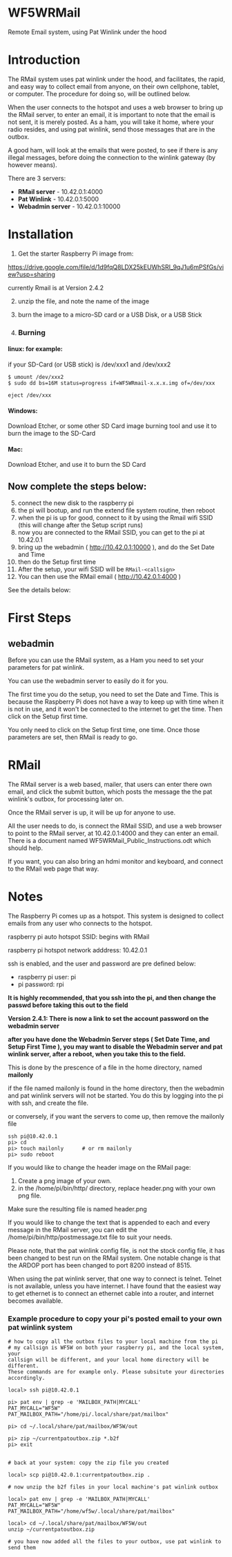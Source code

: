 # WF5WRMail
Remote Email system, using Pat Winlink under the hood

# Introduction

The RMail system uses pat winlink under the hood, and facilitates, the rapid, and easy way to collect email from anyone, on their own cellphone, tablet, or computer. The procedure for doing so, will be outlined below.

When the user connects to the hotspot and uses a web browser to bring up the RMail server, to enter an email, it is important to note that the email is not sent, it is merely posted. As a ham, you will take it home, where your radio resides, and using pat winlink, send those messages that are in the outbox.

A good ham,  will look at the emails that were posted, to see if there is any illegal messages, before doing the connection to the winlink gateway (by however means).

There are 3 servers:

- **RMail server**  - 10.42.0.1:4000 
- **Pat Winlink** - 10.42.0.1:5000 
- **Webadmin server** - 10.42.0.1:10000 

# Installation

1. Get the starter Raspberry Pi image from:

https://drive.google.com/file/d/1d9fqQ8LDX25kEUWhSRI_9qJ1u6mPSfGs/view?usp=sharing   

currently Rmail is at Version 2.4.2

2. unzip the file, and note the name of the image
3. burn the image to a micro-SD card or a USB Disk, or a USB Stick

4. ### Burning
#### linux: for example:

if your SD-Card (or USB stick) is /dev/xxx1 and /dev/xxx2

```$ umount /dev/xxx1
$ umount /dev/xxx2
$ sudo dd bs=16M status=progress if=WF5WRmail-x.x.x.img of=/dev/xxx

eject /dev/xxx
```

#### Windows:

Download Etcher, or some other SD Card image burning tool
and use it to burn the image to the SD-Card

#### Mac:

Download Etcher, and use it to burn the SD Card

## Now complete the steps below:

5. connect the new disk to the raspberry pi
6. the pi will bootup, and run the extend file system routine, then reboot
7. when the pi is up for good, connect to it by using the Rmail wifi SSID (this will change after the Setup script runs)
8. now you are connected to the RMail SSID, you can get to the pi at 10.42.0.1
9. bring up the webadmin ( http://10.42.0.1:10000 ), and do the Set Date and Time
10. then do the Setup first time
11. After the setup, your wifi SSID will be    ```RMail-<callsign>```
12. You can then use the RMail email ( http://10.42.0.1:4000 )

See the details below:

# First Steps

## webadmin

Before you can use the RMail system, as a Ham you need to set your parameters for pat winlink.

You can use the webadmin server to easily do it for you. 

The first time you do the setup, you need to set the Date and Time. This is because the Raspberry Pi does not have a way to keep up with time when it is not in use, and it won't be connected to the internet to get the time. Then click on the Setup first time.

You only need to click on the Setup first time, one time. Once those parameters are set, then RMail is ready to go.

# RMail

The RMail server is a web based,  mailer, that users can enter there own email, and 
click the submit button, which posts the message the the pat winlink's outbox, for processing later on.

Once the RMail server is up, it will be up for anyone to use.

All the user needs to do, is connect the RMail SSID, and use a web browser to point to the RMail server, at 10.42.0.1:4000 and they can enter an email. There is a document named WF5WRMail_Public_Instructions.odt which should help.

If you want, you can also bring an hdmi monitor and keyboard, and connect to the RMail web page that way.

# Notes

The Raspberry Pi comes up as a hotspot. This system is designed to collect emails from any user who connects to the hotspot.

raspberry pi auto hotspot SSID: begins with RMail

raspberry pi hotspot network adddress: 10.42.0.1

ssh is enabled, and the user and password are pre defined below: 

- raspberry pi user: pi
- pi password: rpi


**It is highly recommended, that you ssh into the pi, and then change the passwd before taking this out to the field**

**Version 2.4.1: There is now a link to set the account password on the webadmin server**

**after you have done the Webadmin Server steps ( Set Date Time, and Setup First Time ), you may want to disable the Webadmin server and pat winlink server, after a reboot, when you take this to the field.**

This is done by the prescence of a file in the home directory, named **mailonly**

if the file named mailonly is found in the home directory, then the webadmin and pat winlink servers will not be started. You do this by logging into the pi with ssh, and  create the file.
  
or conversely, if you want the servers to come up, then remove the mailonly file

```
ssh pi@10.42.0.1
pi> cd
pi> touch mailonly      # or rm mailonly
pi> sudo reboot
```


If you would like to change the header image on the RMail page:
1. Create a png image of your own.
2. in the /home/pi/bin/http/ directory, replace header.png with your own png file.

Make sure the resulting file is named header.png

If you would like to change the text that is appended to each and every message in the RMail server, you can edit the /home/pi/bin/http/postmessage.txt file to suit your needs.

Please note, that the pat winlink config file, is not the stock config file, it has been changed to best run on the RMail system. One notable change is that the ARDOP port has been changed to port 8200 instead of 8515.

When using the pat winlink server, that one way to connect is telnet. Telnet is not available, unless you have internet. I have found that the easiest way to get ethernet is to connect an ethernet cable into a router, and internet becomes available.

### Example procedure to copy your pi's posted email to your own pat winlink system
```
# how to copy all the outbox files to your local machine from the pi
# my callsign is WF5W on both your raspberry pi, and the local system, your
callsign will be different, and your local home directory will be different.
These commands are for example only. Please subsitute your directories accordingly. 

local> ssh pi@10.42.0.1

pi> pat env | grep -e 'MAILBOX_PATH|MYCALL'
PAT_MYCALL="WF5W"
PAT_MAILBOX_PATH="/home/pi/.local/share/pat/mailbox"

pi> cd ~/.local/share/pat/mailbox/WF5W/out

pi> zip ~/currentpatoutbox.zip *.b2f
pi> exit


# back at your system: copy the zip file you created

local> scp pi@10.42.0.1:currentpatoutbox.zip .

# now unzip the b2f files in your local machine's pat winlink outbox

local> pat env | grep -e 'MAILBOX_PATH|MYCALL'
PAT_MYCALL="WF5W"
PAT_MAILBOX_PATH="/home/wf5w/.local/share/pat/mailbox"

local> cd ~/.local/share/pat/mailbox/WF5W/out
unzip ~/currentpatoutbox.zip 

# you have now added all the files to your outbox, use pat winlink to send them
```
